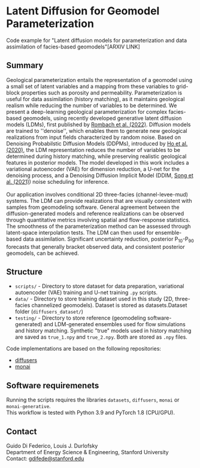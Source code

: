 # Latent Diffusion for Geomodel Parameterization

Code example for "Latent diffusion models for parameterization and data assimilation of facies-based geomodels"[ARXIV LINK]

## Summary
Geological parameterization entails the representation of a geomodel using a small set of latent variables and a mapping from these variables to grid-block properties such as porosity and permeability. Parameterization is useful for data assimilation (history matching), as it maintains geological realism while reducing the number of variables to be determined. We present a deep-learning geological parameterization for complex facies-based geomodels, using recently developed generative latent diffusion models (LDMs), first published by [Rombach et al. (2022)](https://arxiv.org/abs/2112.10752). Diffusion models are trained to ''denoise'', which enables them to generate new geological realizations from input fields characterized by random noise. Based on Denoising Probabilstic Diffusion Models (DDPMs), introduced by [Ho et al. (2020)](https://arxiv.org/abs/2006.11239), the LDM representation reduces the number of variables to be determined during history matching, while preserving realistic geological features in posterior models. The model developed in this work includes a variational autoencoder (VAE) for dimension reduction, a U-net for the denoising process, and a Denoising Diffusion Implicit Model (DDIM, [Song et al. (2021)](https://arxiv.org/abs/2010.02502)) noise scheduling for inference.
\
\
Our application involves conditional 2D three-facies (channel-levee-mud) systems. The LDM can provide realizations that are visually consistent with samples from geomodeling software. General agreement between the diffusion-generated models and reference realizations can be observed through quantitative metrics involving spatial and flow-response statistics. The smoothness of the parameterization method can be assessed through latent-space interpolation tests. The LDM can then used for ensemble-based data assimilation. Significant uncertainty reduction, posterior P<sub>10</sub>-P<sub>90</sub> forecasts that generally bracket observed data, and consistent posterior geomodels, can be achieved.

## Structure
- `scripts/` - Directory to store dataset for data preparation, variational autoencoder (VAE) training and U-net training `.py` scripts.
- `data/` - Directory to store training dataset used in this study (2D, three-facies channelized geomodels). Dataset is stored as datasets.Dataset folder (`diffusers_dataset/`) 
- `testing/` - Directory to store reference (geomodeling software-generated) and LDM-generated ensembles used for flow simulations and history matching. Synthetic "true" models used in history matching are saved as `true_1.npy` and `true_2.npy`. Both are stored as `.npy` files.

Code implementations are based on the following repositories:
- [diffusers](https://github.com/huggingface/diffusers/)
- [monai](https://github.com/Project-MONAI/tutorials/tree/main/generative)

## Software requiremenets
Running the scripts requires the libraries `datasets`,  `diffusers`,  `monai` or  `monai-generative`.
\
This workflow is tested with Python 3.9 and PyTorch 1.8 (CPU/GPU).

## Contact
Guido Di Federico, Louis J. Durlofsky  
Department of Energy Science & Engineering, Stanford University 
\
Contact: gdifede@stanford.edu

